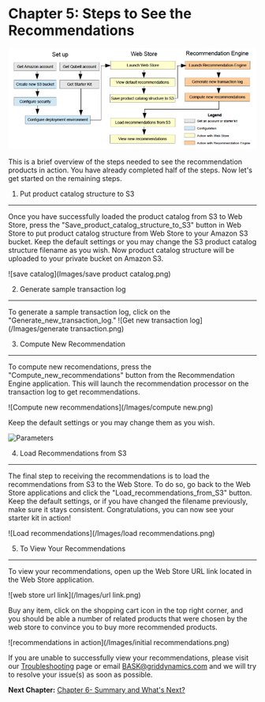 Chapter 5: Steps to See the Recommendations 
==========================================

![Steps workflow diagram](/Images/steps2.png)

This is a brief overview of the steps needed to see the recommendation products in action. You have already completed half of the steps. Now let's get started on the remaining steps.  

1) Put product catalog structure to S3
-------------------------------------
Once you have successfully loaded the product catalog from S3 to Web Store, press the "Save_product_catalog_structure_to_S3" button in Web Store to put product catalog structure from Web Store to your Amazon S3 bucket. Keep the default settings or you may change the S3 product catalog structure filename as you wish. Now product catalog structure will be uploaded to your private bucket on Amazon S3. 

![save catalog](Images/save product catalog.png)


2) Generate sample transaction log
-------------------------------
To generate a sample transaction log, click on the "Generate_new_transaction_log."
![Get new transaction log](/Images/generate transaction.png)


3) Compute New Recommendation
-----------------------------
To compute new recomendations, press the "Compute_new_recommendations" button from the Recommendation Engine application. This will launch the recommendation processor on the transaction log to get recommendations. 

![Compute new recommendations](/Images/compute new.png)

Keep the default settings or you may change them as you wish. 

![Parameters](/Images/minSupport.png)


4) Load Recommendations from S3
---------------------------
The final step to receiving the recommendations is to load the recommendations from S3 to the Web Store. To do so, go back to the Web Store applications and click the "Load_recommendations_from_S3" button. Keep the default settings, or if you have changed the filename previously, make sure it stays consistent. Congratulations, you can now see your starter kit in action!

![Load recommendations](/Images/load recommendations.png)


5) To View Your Recommendations
----------------------------
To view your recommendations, open up the Web Store URL link located in the Web Store application.

![web store url link](/Images/url link.png)

Buy any item, click on the shopping cart icon in the top right corner, and you should be able a number of related products that were chosen by the web store to convince you to buy more recommended products. 

![recommendations in action](/Images/initial recommendations.png)

If you are unable to successfully view your recommendations, please visit our [Troubleshooting](Troubleshooting.md) page or email [BASK@griddynamics.com](mailto:BASK@griddynamics.com) and we will try to resolve your issue(s) as soon as possible.


  **Next Chapter:** [Chapter 6- Summary and What's Next?](Chapter%206.md)



